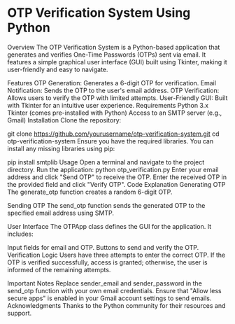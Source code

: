 # OTP Verification System Using Python
Overview
The OTP Verification System is a Python-based application that generates and verifies One-Time Passwords (OTPs) sent via email. It features a simple graphical user interface (GUI) built using Tkinter, making it user-friendly and easy to navigate.

Features
OTP Generation: Generates a 6-digit OTP for verification.
Email Notification: Sends the OTP to the user's email address.
OTP Verification: Allows users to verify the OTP with limited attempts.
User-Friendly GUI: Built with Tkinter for an intuitive user experience.
Requirements
Python 3.x
Tkinter (comes pre-installed with Python)
Access to an SMTP server (e.g., Gmail)
Installation
Clone the repository:

git clone https://github.com/yourusername/otp-verification-system.git
cd otp-verification-system
Ensure you have the required libraries. You can install any missing libraries using pip:

pip install smtplib
Usage
Open a terminal and navigate to the project directory.
Run the application:
python otp_verification.py
Enter your email address and click "Send OTP" to receive the OTP.
Enter the received OTP in the provided field and click "Verify OTP".
Code Explanation
Generating OTP
The generate_otp function creates a random 6-digit OTP.

Sending OTP
The send_otp function sends the generated OTP to the specified email address using SMTP.

User Interface
The OTPApp class defines the GUI for the application. It includes:

Input fields for email and OTP.
Buttons to send and verify the OTP.
Verification Logic
Users have three attempts to enter the correct OTP. If the OTP is verified successfully, access is granted; otherwise, the user is informed of the remaining attempts.

Important Notes
Replace sender_email and sender_password in the send_otp function with your own email credentials.
Ensure that "Allow less secure apps" is enabled in your Gmail account settings to send emails.
Acknowledgments
Thanks to the Python community for their resources and support.
